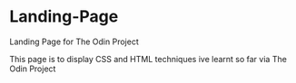 # Landing-Page
Landing Page for The Odin Project

This page is to display CSS and HTML techniques ive learnt so far via The Odin Project
